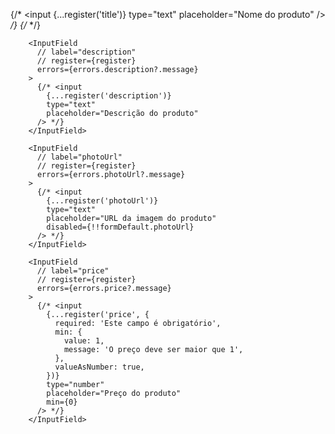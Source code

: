  {/* <input
            {...register('title')}
            type="text"
            placeholder="Nome do produto"
          /> */}
        {/* </InputField> */}

        <InputField
          // label="description"
          // register={register}
          errors={errors.description?.message}
        >
          {/* <input
            {...register('description')}
            type="text"
            placeholder="Descrição do produto"
          /> */}
        </InputField>

        <InputField
          // label="photoUrl"
          // register={register}
          errors={errors.photoUrl?.message}
        >
          {/* <input
            {...register('photoUrl')}
            type="text"
            placeholder="URL da imagem do produto"
            disabled={!!formDefault.photoUrl}
          /> */}
        </InputField>

        <InputField
          // label="price"
          // register={register}
          errors={errors.price?.message}
        >
          {/* <input
            {...register('price', {
              required: 'Este campo é obrigatório',
              min: {
                value: 1,
                message: 'O preço deve ser maior que 1',
              },
              valueAsNumber: true,
            })}
            type="number"
            placeholder="Preço do produto"
            min={0}
          /> */}
        </InputField>